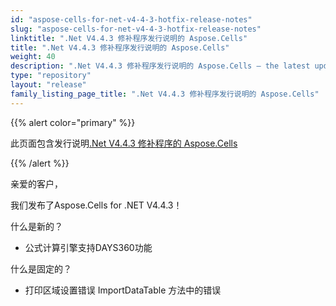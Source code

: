 ```yaml
---
id: "aspose-cells-for-net-v4-4-3-hotfix-release-notes"
slug: "aspose-cells-for-net-v4-4-3-hotfix-release-notes"
linktitle: ".Net V4.4.3 修补程序发行说明的 Aspose.Cells"
title: ".Net V4.4.3 修补程序发行说明的 Aspose.Cells"
weight: 40
description: ".Net V4.4.3 修补程序发行说明的 Aspose.Cells – the latest updates and fixes."
type: "repository"
layout: "release"
family_listing_page_title: ".Net V4.4.3 修补程序发行说明的 Aspose.Cells"
---
```

{{% alert color="primary" %}} 

此页面包含发行说明[.Net V4.4.3 修补程序的 Aspose.Cells](https://releases.aspose.com/cells/net/new-releases/aspose.cells-for-.net-v4.4.3-hotfix/)

{{% /alert %}} 

亲爱的客户，

我们发布了Aspose.Cells for .NET V4.4.3！

什么是新的？

- 公式计算引擎支持DAYS360功能

什么是固定的？

- 打印区域设置错误
ImportDataTable 方法中的错误
